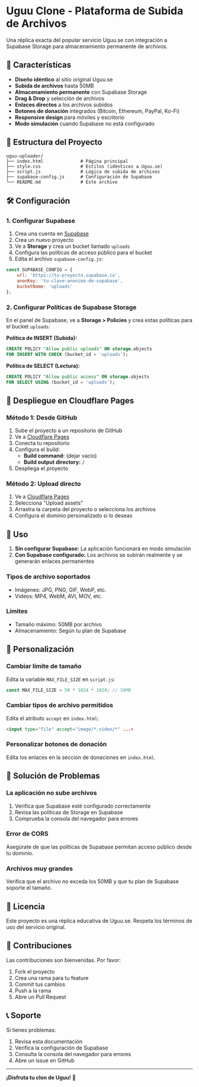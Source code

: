 # Uguu Clone - Plataforma de Subida de Archivos

Una réplica exacta del popular servicio Uguu.se con integración a Supabase Storage para almacenamiento permanente de archivos.

## 🚀 Características

- **Diseño idéntico** al sitio original Uguu.se
- **Subida de archivos** hasta 50MB
- **Almacenamiento permanente** con Supabase Storage
- **Drag & Drop** y selección de archivos
- **Enlaces directos** a los archivos subidos
- **Botones de donación** integrados (Bitcoin, Ethereum, PayPal, Ko-Fi)
- **Responsive design** para móviles y escritorio
- **Modo simulación** cuando Supabase no está configurado

## 📁 Estructura del Proyecto

```
uguu-uploader/
├── index.html              # Página principal
├── style.css               # Estilos (idénticos a Uguu.se)
├── script.js               # Lógica de subida de archivos
├── supabase-config.js      # Configuración de Supabase
└── README.md               # Este archivo
```

## 🛠️ Configuración

### 1. Configurar Supabase

1. Crea una cuenta en [Supabase](https://supabase.com)
2. Crea un nuevo proyecto
3. Ve a **Storage** y crea un bucket llamado `uploads`
4. Configura las políticas de acceso público para el bucket
5. Edita el archivo `supabase-config.js`:

```javascript
const SUPABASE_CONFIG = {
    url: 'https://tu-proyecto.supabase.co',
    anonKey: 'tu-clave-anonima-de-supabase',
    bucketName: 'uploads'
};
```

### 2. Configurar Políticas de Supabase Storage

En el panel de Supabase, ve a **Storage > Policies** y crea estas políticas para el bucket `uploads`:

**Política de INSERT (Subida):**
```sql
CREATE POLICY "Allow public uploads" ON storage.objects
FOR INSERT WITH CHECK (bucket_id = 'uploads');
```

**Política de SELECT (Lectura):**
```sql
CREATE POLICY "Allow public access" ON storage.objects
FOR SELECT USING (bucket_id = 'uploads');
```

## 🚀 Despliegue en Cloudflare Pages

### Método 1: Desde GitHub

1. Sube el proyecto a un repositorio de GitHub
2. Ve a [Cloudflare Pages](https://pages.cloudflare.com)
3. Conecta tu repositorio
4. Configura el build:
   - **Build command:** (dejar vacío)
   - **Build output directory:** `/`
5. Despliega el proyecto

### Método 2: Upload directo

1. Ve a [Cloudflare Pages](https://pages.cloudflare.com)
2. Selecciona "Upload assets"
3. Arrastra la carpeta del proyecto o selecciona los archivos
4. Configura el dominio personalizado si lo deseas

## 🔧 Uso

1. **Sin configurar Supabase:** La aplicación funcionará en modo simulación
2. **Con Supabase configurado:** Los archivos se subirán realmente y se generarán enlaces permanentes

### Tipos de archivo soportados
- Imágenes: JPG, PNG, GIF, WebP, etc.
- Videos: MP4, WebM, AVI, MOV, etc.

### Límites
- Tamaño máximo: 50MB por archivo
- Almacenamiento: Según tu plan de Supabase

## 🎨 Personalización

### Cambiar límite de tamaño
Edita la variable `MAX_FILE_SIZE` en `script.js`:
```javascript
const MAX_FILE_SIZE = 50 * 1024 * 1024; // 50MB
```

### Cambiar tipos de archivo permitidos
Edita el atributo `accept` en `index.html`:
```html
<input type="file" accept="image/*,video/*" ...>
```

### Personalizar botones de donación
Edita los enlaces en la sección de donaciones en `index.html`.

## 🐛 Solución de Problemas

### La aplicación no sube archivos
1. Verifica que Supabase esté configurado correctamente
2. Revisa las políticas de Storage en Supabase
3. Comprueba la consola del navegador para errores

### Error de CORS
Asegúrate de que las políticas de Supabase permitan acceso público desde tu dominio.

### Archivos muy grandes
Verifica que el archivo no exceda los 50MB y que tu plan de Supabase soporte el tamaño.

## 📝 Licencia

Este proyecto es una réplica educativa de Uguu.se. Respeta los términos de uso del servicio original.

## 🤝 Contribuciones

Las contribuciones son bienvenidas. Por favor:

1. Fork el proyecto
2. Crea una rama para tu feature
3. Commit tus cambios
4. Push a la rama
5. Abre un Pull Request

## 📞 Soporte

Si tienes problemas:

1. Revisa esta documentación
2. Verifica la configuración de Supabase
3. Consulta la consola del navegador para errores
4. Abre un issue en GitHub

---

**¡Disfruta tu clon de Uguu!** 🎉

